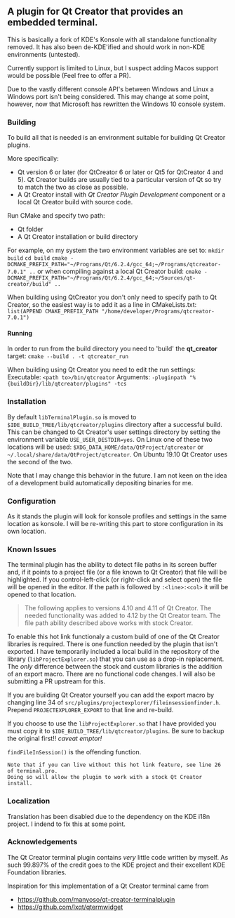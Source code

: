 ## A plugin for Qt Creator that provides an embedded terminal.

This is basically a fork of KDE's Konsole with all standalone functionality removed. It has also been de-KDE'ified and should work in non-KDE environments (untested).
    
Currently support is limited to Linux, but I suspect adding Macos support would be possible (Feel free to offer a PR).

Due to the vastly different console API's between Windows and Linux a Windows port isn't being considered. This may change at some point, however, now that Microsoft has rewritten the Windows 10 console system.

### Building

To build all that is needed is an environment suitable for building Qt Creator plugins.

More specifically:

* Qt version 6 or later (for QtCreator 6 or later or Qt5 for QtCreator 4 and 5). Qt Creator builds are usually tied to a particular version of Qt so try to match the two as close as possible.
* A Qt Creator install with _Qt Creator Plugin Development_ component or a local Qt Creator build with source code.

 Run CMake and specify two path:
 * Qt folder
 * A Qt Creator installation or build directory

For example, on my system the two environment variables are set to:
`mkdir build`
`cd build`
`cmake -DCMAKE_PREFIX_PATH="~/Programs/Qt/6.2.4/gcc_64;~/Programs/qtcreator-7.0.1" ..`
or when compiling against a local Qt Creator build:
`cmake -DCMAKE_PREFIX_PATH="~/Programs/Qt/6.2.4/gcc_64;~/Sources/qt-creator/build" ..`

When building using QtCreator you don't only need to specify path to Qt Creator, so the easiest way is to add it as a line in CMakeLists.txt:
`list(APPEND CMAKE_PREFIX_PATH "/home/developer/Programs/qtcreator-7.0.1")`


#### Running
In order to run from the build directory you need to 'build' the **qt_creator** target:
`cmake --build . -t qtcreator_run`

When building using Qt Creator you need to edit the run settings:
Executable: `<path to>/bin/qtcreator`
Arguments: `-pluginpath "%{buildDir}/lib/qtcreator/plugins" -tcs`

### Installation
By default `libTerminalPlugin.so` is moved to `$IDE_BUILD_TREE/lib/qtcreator/plugins` directory after a successful build. This can be changed to Qt Creator's user settings directory by setting the environment variable `USE_USER_DESTDIR=yes`. On Linux one of these two locations will be used: `$XDG_DATA_HOME/data/QtProject/qtcreator` or `~/.local/share/data/QtProject/qtcreator`. On Ubuntu 19.10 Qt Creator uses the second of the two.

Note that I may change this behavior in the future. I am not keen on the idea of a development build automatically depositing binaries for me.

### Configuration
As it stands the plugin will look for konsole profiles and settings in the same location as konsole. I will be re-writing this part to store configuration in its own location.

### Known Issues

The terminal plugin has the ability to detect file paths in its screen buffer and, if it points to a project file (or a file known to Qt Creator) that file will be highlighted. If you control-left-click (or right-click and select open) the file will be opened in the editor. If the path is followed by `:<line>:<col>` it will be opened to that location.

> The following applies to versions 4.10 and 4.11 of Qt Creator. The needed functionality was added to 4.12 by the Qt Creator team. The file path ability described above works with stock Creator.

To enable this hot link functionaly a custom build of one of the Qt Creator libraries is required. There is one function needed by the plugin that isn't exported. I have temporarily included a local build in the repository of the library (`libProjectExplorer.so`) that you can use as a drop-in replacement. The _only_ difference between the stock and custom libraries is the addition of an export macro. There are no functional code changes. I will also be submitting a PR upstream for this.

If you are building Qt Creator yourself you can add the export macro by changing line 34 of `src/plugins/projectexplorer/fileinsessionfinder.h`. Prepend `PROJECTEXPLORER_EXPORT` to that line and re-build.

If you choose to use the `libProjectExplorer.so` that I have provided you must copy it to `$IDE_BUILD_TREE/lib/qtcreator/plugins`. Be sure to backup the original first!! _caveat emptor!_

`findFileInSession()` is the offending function.

    Note that if you can live without this hot link feature, see line 26 of terminal.pro.
    Doing so will allow the plugin to work with a stock Qt Creator install.

### Localization
Translation has been disabled due to the dependency on the KDE i18n project. I indend to fix this at some point.

### Acknowledgements

The Qt Creator terminal plugin contains _very_ little code written by myself. As such 99.897% of the credit goes to the KDE project and their excellent KDE Foundation libraries.

Inspiration for this implementation of a Qt Creator terminal came from
* https://github.com/manyoso/qt-creator-terminalplugin
* https://github.com/lxqt/qtermwidget
